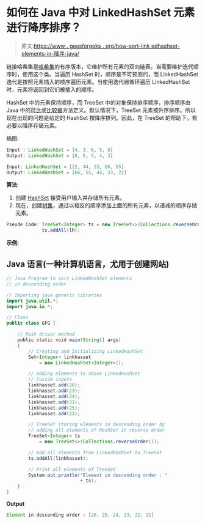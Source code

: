 # 如何在 Java 中对 LinkedHashSet 元素进行降序排序？

> 原文:[https://www . geesforgeks . org/how-sort-link edhashset-elements-in-降序-java/](https://www.geeksforgeeks.org/how-to-sort-linkedhashset-elements-in-descending-order-in-java/)

链接哈希集是[哈希集](https://www.geeksforgeeks.org/hashset-in-java/)的有序版本，它维护所有元素的双向链表。当需要维护迭代顺序时，使用这个类。当遍历 HashSet 时，顺序是不可预测的，而 LinkedHashSet 迭代是按照元素插入的顺序遍历元素。当使用迭代器循环遍历 LinkedHashSet 时，元素将返回到它们被插入的顺序。

HashSet 中的元素保持顺序，而 TreeSet 中的对象保持排序顺序，排序顺序由 Java 中的[可比](https://www.geeksforgeeks.org/comparable-vs-comparator-in-java/)或[比较器](https://www.geeksforgeeks.org/comparator-interface-java/)方法定义。默认情况下，TreeSet 元素按升序排序。所以现在出现的问题是给定的 HashSet 按降序排列。因此，在 TreeSet 的帮助下，有必要以降序存储元素。

插图:

```java
Input : LinkedHashSet = [4, 3, 6, 5, 8]
Output: LinkedHashSet = [8, 6, 5, 4, 3]

Input: LinkedHashSet = [22, 44, 33, 66, 55]
Output: LinkedHashSet = [66, 55, 44, 33, 22]
```

**算法**:

1.  创建 [HashSet](https://www.geeksforgeeks.org/hashset-in-java/) 接受用户输入并存储所有元素。
2.  现在，创建[树集](https://www.geeksforgeeks.org/treeset-in-java-with-examples/)，通过以相反的顺序添加上面的所有元素，以递减的顺序存储元素。

```java
Pseude Code: TreeSet<Integer> ts = new TreeSet<>(Collections.reverseOrder());
             ts.addAll(lh);
```

**示例:**

## Java 语言(一种计算机语言，尤用于创建网站)

```java
// Java Program to sort LinkedHashSet elements
// in descending order

// Importing java generic libraries
import java.util.*;
import java.io.*;

// Class
public class GFG {

    // Main driver method
    public static void main(String[] args)
    {
        // Creating and Initializing LinkedHashSet
        Set<Integer> linkhasset
            = new LinkedHashSet<Integer>();

        // Adding elements to above LinkedHashSet
        // Custom inputs
        linkhasset.add(26);
        linkhasset.add(23);
        linkhasset.add(24);
        linkhasset.add(21);
        linkhasset.add(25);
        linkhasset.add(22);

        // TreeSet storing elements in descending order by
        // adding all elements of HashSet in reverse order
        TreeSet<Integer> ts
            = new TreeSet<>(Collections.reverseOrder());

        // Add all elements from LinkedHashSet to TreeSet
        ts.addAll(linkhasset);

        // Print all elements of TreeSet
        System.out.println("Element in descending order : "
                           + ts);
    }
}
```

**Output**

```java
Element in descending order : [26, 25, 24, 23, 22, 21]
```